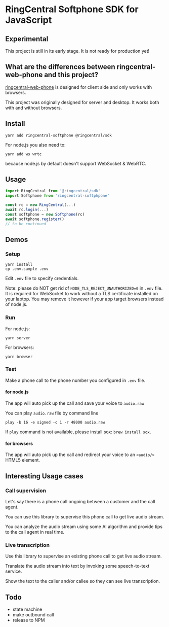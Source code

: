 # RingCentral Softphone SDK for JavaScript

## Experimental

This project is still in its early stage. It is not ready for production yet!


## What are the differences between ringcentral-web-phone and this project?

[ringcentral-web-phone](https://github.com/ringcentral/ringcentral-web-phone) is designed for client side and only works with browsers.

This project was originally designed for server and desktop. It works both with and without browsers.


## Install

```
yarn add ringcentral-softphone @ringcentral/sdk
```

For node.js you also need to:

```
yarn add ws wrtc
```

because node.js by default doesn't support WebSocket & WebRTC.


## Usage

```js
import RingCentral from '@ringcentral/sdk'
import Softphone from 'ringcentral-softphpone'

const rc = new RingCentral(...)
await rc.login(...)
const softphone = new Softphone(rc)
await softphone.register()
// to be continued
```


## Demos

### Setup

```
yarn install
cp .env.sample .env
```

Edit `.env` file to specify credentials.

Note: please do NOT get rid of `NODE_TLS_REJECT_UNAUTHORIZED=0` in `.env` file. It is required for WebSocket to work without a TLS certificate installed on your laptop.
You may remove it however if your app target browsers instead of node.js.


### Run

For node.js:

```
yarn server
```

For browsers:

```
yarn browser
```


### Test

Make a phone call to the phone number you configured in `.env` file.

#### for node.js

The app will auto pick up the call and save your voice to `audio.raw`

You can play `audio.raw` file by command line

```
play -b 16 -e signed -c 1 -r 48000 audio.raw
```

If `play` command is not available, please install sox: `brew install sox`.

#### for browsers

The app will auto pick up the call and redirect your voice to an `<audio/>` HTML5 element.


## Interesting Usage cases

### Call supervision

Let's say there is a phone call ongoing between a customer and the call agent.

You can use this library to supervise this phone call to get live audio stream.

You can analyze the audio stream using some AI algorithm and provide tips to the call agent in real time.


### Live transcription

Use this library to supervise an existing phone call to get live audio stream.

Translate the audio stream into text by invoking some speech-to-text service.

Show the text to the caller and/or callee so they can see live transcription.


## Todo

- state machine
- make outbound call
- release to NPM

